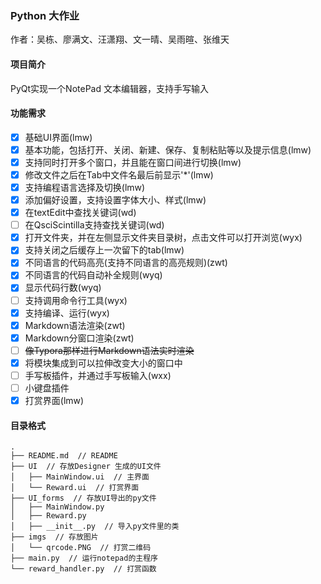 ### Python 大作业

作者：吴栋、廖满文、汪潇翔、文一晴、吴雨暄、张维天

#### 项目简介

PyQt实现一个NotePad 文本编辑器，支持手写输入

#### 功能需求

- [x]   基础UI界面(lmw)
- [x]   基本功能，包括打开、关闭、新建、保存、复制粘贴等以及提示信息(lmw)
- [x]   支持同时打开多个窗口，并且能在窗口间进行切换(lmw)
- [x]   修改文件之后在Tab中文件名最后前显示'*'(lmw)
- [x]   支持编程语言选择及切换(lmw)
- [x]   添加偏好设置，支持设置字体大小、样式(lmw)
- [x]   在textEdit中查找关键词(wd)
- [ ]   在QsciScintilla支持查找关键词(wd)
- [x]   打开文件夹，并在左侧显示文件夹目录树，点击文件可以打开浏览(wyx)
- [x]   支持关闭之后缓存上一次留下的tab(lmw)
- [x]   不同语言的代码高亮(支持不同语言的高亮规则)(zwt)
- [x]   不同语言的代码自动补全规则(wyq)
- [x]   显示代码行数(wyq)
- [ ]   支持调用命令行工具(wyx)
- [x]   支持编译、运行(wyx)
- [x]   Markdown语法渲染(zwt)
- [x]   Markdown分窗口渲染(zwt)
- [ ]   ~~像Typora那样进行Markdown语法实时渲染~~
- [x]   将模块集成到可以拉伸改变大小的窗口中
- [ ]   手写板插件，并通过手写板输入(wxx)
- [ ]   小键盘插件
- [x]   打赏界面(lmw)

#### 目录格式

```
.
├── README.md  // README
├── UI  // 存放Designer 生成的UI文件
│   ├── MainWindow.ui  // 主界面
│   └── Reward.ui  // 打赏界面
├── UI_forms  // 存放UI导出的py文件
│   ├── MainWindow.py
│   ├── Reward.py
│   ├── __init__.py  // 导入py文件里的类
├── imgs  // 存放图片
│   └── qrcode.PNG  // 打赏二维码
├── main.py  // 运行notepad的主程序
└── reward_handler.py  // 打赏函数
```







